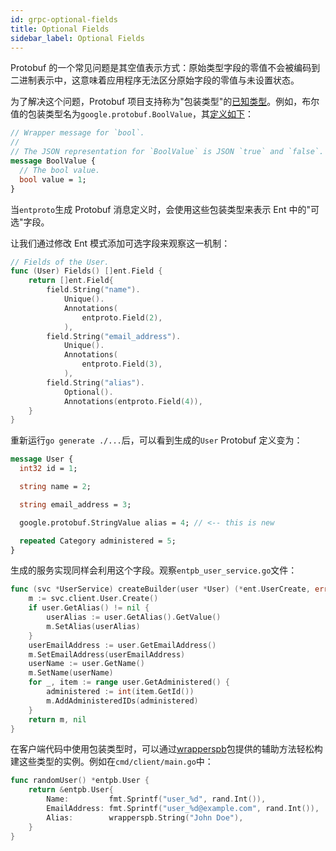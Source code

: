 ```yaml
---
id: grpc-optional-fields
title: Optional Fields
sidebar_label: Optional Fields
---
```


Protobuf 的一个常见问题是其空值表示方式：原始类型字段的零值不会被编码到二进制表示中，这意味着应用程序无法区分原始字段的零值与未设置状态。

为了解决这个问题，Protobuf 项目支持称为"包装类型"的[已知类型](https://developers.google.com/protocol-buffers/docs/reference/google.protobuf)。例如，布尔值的包装类型名为`google.protobuf.BoolValue`，其[定义如下](https://github.com/protocolbuffers/protobuf/blob/991bcada050d7e9919503adef5b52547ec249d35/src/google/protobuf/wrappers.proto#L103-L107)：

```protobuf title="ent/proto/entpb/entpb.proto"
// Wrapper message for `bool`.
//
// The JSON representation for `BoolValue` is JSON `true` and `false`.
message BoolValue {
  // The bool value.
  bool value = 1;
}
```

当`entproto`生成 Protobuf 消息定义时，会使用这些包装类型来表示 Ent 中的"可选"字段。

让我们通过修改 Ent 模式添加可选字段来观察这一机制：

```go title="ent/schema/user.go" {14-16}
// Fields of the User.
func (User) Fields() []ent.Field {
	return []ent.Field{
		field.String("name").
			Unique().
			Annotations(
				entproto.Field(2),
			),
		field.String("email_address").
			Unique().
			Annotations(
				entproto.Field(3),
			),
		field.String("alias").
			Optional().
			Annotations(entproto.Field(4)),
	}
}
```

重新运行`go generate ./...`后，可以看到生成的`User` Protobuf 定义变为：

```protobuf title="ent/proto/entpb/entpb.proto" {8}
message User {
  int32 id = 1;

  string name = 2;

  string email_address = 3;

  google.protobuf.StringValue alias = 4; // <-- this is new 

  repeated Category administered = 5;
}
```

生成的服务实现同样会利用这个字段。观察`entpb_user_service.go`文件：

```go title="ent/proto/entpb/entpb_user_service.go" {3-6}
func (svc *UserService) createBuilder(user *User) (*ent.UserCreate, error) {
	m := svc.client.User.Create()
	if user.GetAlias() != nil {
		userAlias := user.GetAlias().GetValue()
		m.SetAlias(userAlias)
	}
	userEmailAddress := user.GetEmailAddress()
	m.SetEmailAddress(userEmailAddress)
	userName := user.GetName()
	m.SetName(userName)
	for _, item := range user.GetAdministered() {
		administered := int(item.GetId())
		m.AddAdministeredIDs(administered)
	}
	return m, nil
}
```

在客户端代码中使用包装类型时，可以通过[wrapperspb](https://github.com/protocolbuffers/protobuf-go/blob/3f51f05e40d61e930a5416f1ed7092cef14cc058/types/known/wrapperspb/wrappers.pb.go#L458-L460)包提供的辅助方法轻松构建这些类型的实例。例如在`cmd/client/main.go`中：

```go {5}
func randomUser() *entpb.User {
	return &entpb.User{
		Name:         fmt.Sprintf("user_%d", rand.Int()),
		EmailAddress: fmt.Sprintf("user_%d@example.com", rand.Int()),
		Alias:        wrapperspb.String("John Doe"),
	}
}
```